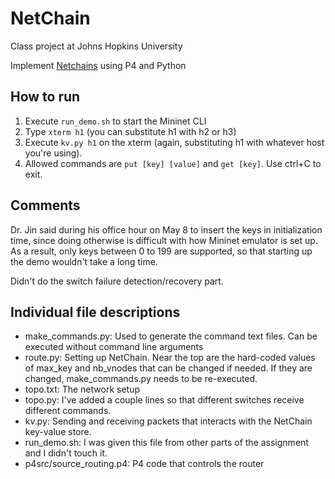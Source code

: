 # NetChain
Class project at Johns Hopkins University

Implement [Netchains](https://www.cs.jhu.edu/~xinjin/files/NSDI18_NetChain.pdf) using P4 and Python

## How to run

1. Execute `run_demo.sh` to start the Mininet CLI
2. Type `xterm h1` (you can substitute h1 with h2 or h3)
3. Execute `kv.py h1` on the xterm (again, substituting h1 with whatever host you're using).
4. Allowed commands are `put [key] [value]` and `get [key]`. Use ctrl+C to exit.

## Comments

Dr. Jin said during his office hour on May 8 to insert the keys in initialization time,
since doing otherwise is difficult with how Mininet emulator is set up.
As a result, only keys between 0 to 199 are supported, so that starting up the demo wouldn't take a long time.

Didn't do the switch failure detection/recovery part.

## Individual file descriptions
+ make\_commands.py: Used to generate the command text files. Can be executed without command line arguments
+ route.py: Setting up NetChain. Near the top are the hard-coded values of max\_key and nb\_vnodes that can be changed if needed. If they are changed, make\_commands.py needs to be re-executed.
+ topo.txt: The network setup
+ topo.py: I've added a couple lines so that different switches receive different commands.
+ kv.py: Sending and receiving packets that interacts with the NetChain key-value store.
+ run\_demo.sh: I was given this file from other parts of the assignment and I didn't touch it.
+ p4src/source\_routing.p4: P4 code that controls the router

